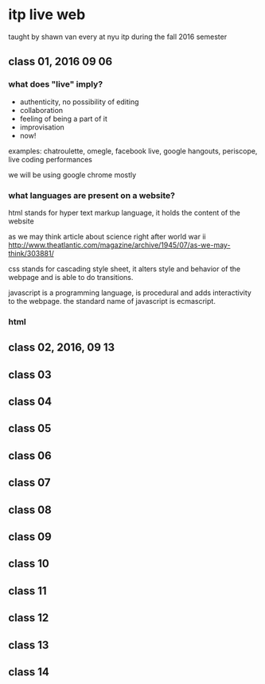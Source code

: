 # itp live web

taught by shawn van every
at nyu itp during the fall 2016 semester

## class 01, 2016 09 06

### what does "live" imply?

* authenticity, no possibility of editing
* collaboration
* feeling of being a part of it
* improvisation
* now!

examples: chatroulette, omegle, facebook live, google hangouts, periscope, live coding performances

we will be using google chrome mostly

### what languages are present on a website?

html stands for hyper text markup language, it holds the content of the website

as we may think article about science right after world war ii
http://www.theatlantic.com/magazine/archive/1945/07/as-we-may-think/303881/

css stands for cascading style sheet, it alters style and behavior of the webpage and is able to do transitions.

javascript is a programming language, is procedural and adds interactivity to the webpage. the standard name of javascript is ecmascript.

### html

## class 02, 2016, 09 13

## class 03

## class 04

## class 05

## class 06

## class 07

## class 08

## class 09

## class 10

## class 11

## class 12

## class 13

## class 14
